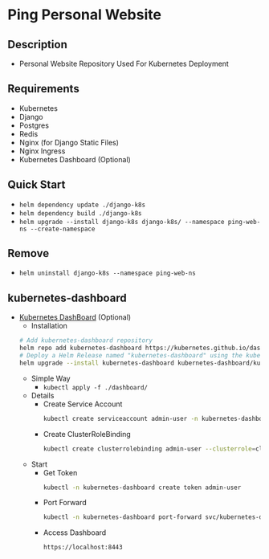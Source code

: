 # Ping Personal Website

## Description

- Personal Website Repository Used For Kubernetes Deployment


## Requirements

- Kubernetes
- Django
- Postgres
- Redis
- Nginx (for Django Static Files)
- Nginx Ingress
- Kubernetes Dashboard (Optional)


## Quick Start

- `helm dependency update ./django-k8s`
- `helm dependency build ./django-k8s`
- `helm upgrade --install django-k8s django-k8s/ --namespace ping-web-ns --create-namespace`

## Remove

- `helm uninstall django-k8s --namespace ping-web-ns`


## kubernetes-dashboard

- [Kubernetes DashBoard](https://kubernetes.io/docs/tasks/access-application-cluster/web-ui-dashboard/) (Optional)
  -  Installation
  ```bash
  # Add kubernetes-dashboard repository
  helm repo add kubernetes-dashboard https://kubernetes.github.io/dashboard/
  # Deploy a Helm Release named "kubernetes-dashboard" using the kubernetes-dashboard chart
  helm upgrade --install kubernetes-dashboard kubernetes-dashboard/kubernetes-dashboard --create-namespace --namespace kubernetes-dashboard
  ```
  - Simple Way
    - `kubectl apply -f ./dashboard/`
  - Details
    - Create Service Account
      ```bash
      kubectl create serviceaccount admin-user -n kubernetes-dashboard
      ```
    - Create ClusterRoleBinding
      ```bash
      kubectl create clusterrolebinding admin-user --clusterrole=cluster-admin --serviceaccount=kubernetes-dashboard:admin-user
      ```
  - Start
    - Get Token
      ```bash
      kubectl -n kubernetes-dashboard create token admin-user
      ```
    - Port Forward
      ```bash
      kubectl -n kubernetes-dashboard port-forward svc/kubernetes-dashboard-kong-proxy 8443:443
      ```
    - Access Dashboard
      ```bash
      https://localhost:8443
      ```
